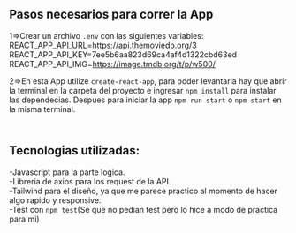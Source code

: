 
Pasos necesarios para correr la App 
--------------------------------------
1=>Crear un archivo `.env` con las siguientes variables: 
<br />
REACT_APP_API_URL=https://api.themoviedb.org/3
<br />
REACT_APP_API_KEY=7ee5b6aa823d69ca4af4d1322cbd63ed
<br />
REACT_APP_API_IMG=https://image.tmdb.org/t/p/w500/
<br />


2=>En esta App utilize `create-react-app`, para poder levantarla hay que abrir la terminal en la carpeta del proyecto e ingresar `npm install` para instalar las dependecias.
Despues para iniciar la app `npm run start` o `npm start` en la misma terminal.


<br />Tecnologias utilizadas:
---------------------------
-Javascript para la parte logica.
<br />
-Libreria de axios para los request de la API.
<br />
-Tailwind para el diseño, ya que me parece practico al momento de hacer algo rapido y responsive.
<br />
-Test con `npm test`(Se que no pedian test pero lo hice a modo de practica para mi)
